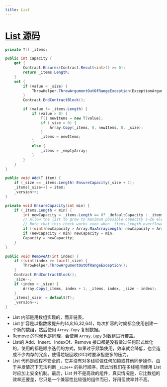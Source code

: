 ```yaml
---
title: List
---
```


# [List 源码](https://referencesource.microsoft.com/#mscorlib/system/collections/generic/list.cs)

```cs
private T[] _items;

public int Capacity {
    get {
        Contract.Ensures(Contract.Result<int>() >= 0);
        return _items.Length;
    }
    set {
        if (value < _size) {
            ThrowHelper.ThrowArgumentOutOfRangeException(ExceptionArgument.value, ExceptionResource.ArgumentOutOfRange_SmallCapacity);
        }
        Contract.EndContractBlock();

        if (value != _items.Length) {
            if (value > 0) {
                T[] newItems = new T[value];
                if (_size > 0) {
                    Array.Copy(_items, 0, newItems, 0, _size);
                }
                _items = newItems;
            }
            else {
                _items = _emptyArray;
            }
        }
    }
}

public void Add(T item) {
    if (_size == _items.Length) EnsureCapacity(_size + 1);
    _items[_size++] = item;
    _version++;
}

private void EnsureCapacity(int min) {
    if (_items.Length < min) {
        int newCapacity = _items.Length == 0? _defaultCapacity : _items.Length * 2;
        // Allow the list to grow to maximum possible capacity (~2G elements) before encountering overflow.
        // Note that this check works even when _items.Length overflowed thanks to the (uint) cast
        if ((uint)newCapacity > Array.MaxArrayLength) newCapacity = Array.MaxArrayLength;
        if (newCapacity < min) newCapacity = min;
        Capacity = newCapacity;
    }
}

public void RemoveAt(int index) {
    if ((uint)index >= (uint)_size) {
        ThrowHelper.ThrowArgumentOutOfRangeException();
    }
    Contract.EndContractBlock();
    _size--;
    if (index < _size) {
        Array.Copy(_items, index + 1, _items, index, _size - index);
    }
    _items[_size] = default(T);
    _version++;
}
```

* List 内部是用数组实现的，而非链表。
* List 扩容是以指数级提升的(4,8,16,32,64)，每次扩容的时候都会使用创建一个新的数组，然后使用 `Array.Copy` 复制数据。
* Remove 的时候也是同理，会使用 `Array.Copy` 对数组进行覆盖。
* List的 Add、Insert、IndexOf、Remove 接口都是没有做过任何形式优化的，使用的都是顺序迭代的方式，如果过于频繁使用，效率就会降低，也会造成不少内存的冗余，使得垃圾回收(GC)时要承担更多的压力。
* List 代码是线程不安全的，它并没有对多线程做任何加锁或其他同步操作。由于并发情况下无法判断 `_size++` 的执行顺序，因此当我们在多线程间使用 List 时应加上安全机制。最后，List 并不是高效的组件，真实情况是，它比数组的效率还要差，它只是一个兼容性比较强的组件而已，好用但效率并不高。